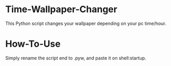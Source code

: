 # Time-Wallpaper-Changer
This Python script changes your wallpaper depending on your pc time/hour.

# How-To-Use
Simply rename the script end to .pyw, and paste it on shell:startup.
